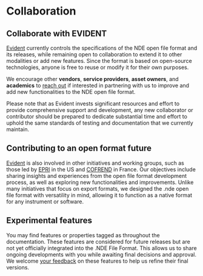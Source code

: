 # Collaboration

## Collaborate with EVIDENT

[Evident](https://www.evidentscientific.com/en/) currently controls the specifications of the NDE open file format and its releases, while remaining open to collaboration to extend it to other modalities or add new features. Since the format is based on open-source technologies, anyone is free to reuse or modify it for their own purposes.

We encourage other **vendors**, **service providers**, **asset owners**, and **academics** to [reach out](mailto:nde_support@evidentscientific.com) if interested in partnering with us to improve and add new functionalities to the NDE open file format. 

Please note that as Evident invests significant resources and effort to provide comprehensive support and development, any new collaborator or contributor should be prepared to dedicate substantial time and effort to uphold the same standards of testing and documentation that we currently maintain.

## Contributing to an open format future 

[Evident](https://www.evidentscientific.com/en/) is also involved in other initiatives and working groups, such as those led by [EPRI](https://www.epri.com/) in the US and [COFREND](https://www.cofrend.com/) in France. Our objectives include sharing insights and experiences from the open file format development process, as well as exploring new functionalities and improvements. Unlike many initiatives that focus on export formats, we designed the .nde open file format with versatility in mind, allowing it to function as a native format for any instrument or software.

## Experimental features

<!-- md:flag experimental --> 

You may find features or properties tagged as throughout the documentation. These features are considered for future releases but are not yet officially integrated into the .NDE File Format. This allows us to share ongoing developments with you while awaiting final decisions and approval. We welcome [your feedback](mailto:nde_support@evidentscientific.com) on these features to help us refine their final versions.